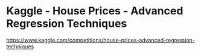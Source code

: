 # Kaggle - House Prices - Advanced Regression Techniques

https://www.kaggle.com/competitions/house-prices-advanced-regression-techniques
